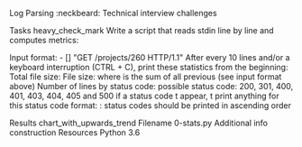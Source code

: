 Log Parsing :neckbeard:
Technical interview challenges

Tasks heavy_check_mark
Write a script that reads stdin line by line and computes metrics:

Input format: - [] "GET /projects/260 HTTP/1.1" After every 10 lines and/or a keyboard interruption (CTRL + C), print these statistics from the beginning: Total file size: File size: where is the sum of all previous (see input format above) Number of lines by status code: possible status code: 200, 301, 400, 401, 403, 404, 405 and 500 if a status code t appear, t print anything for this status code format: : status codes should be printed in ascending order

Results chart_with_upwards_trend
Filename
0-stats.py
Additional info construction
Resources
Python 3.6
